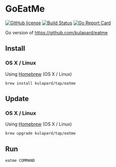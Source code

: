 # GoEatMe

[![GitHub license](https://img.shields.io/badge/license-MIT-blue.svg)](https://github.com/kulapard/eatme/blob/master/LICENSE)
[![Build Status](https://travis-ci.org/kulapard/go-eatme.svg?branch=master)](https://travis-ci.org/kulapard/go-eatme)
[![Go Report Card](https://goreportcard.com/badge/github.com/kulapard/go-eatme)](https://goreportcard.com/report/github.com/kulapard/go-eatme)

Go version of https://github.com/kulapard/eatme

## Install ##
### OS X / Linux ###
Using [Homebrew](http://brew.sh/) (OS X / Linux)
```
brew install kulapard/tap/eatme
```

## Update ##
### OS X / Linux ###
Using [Homebrew](http://brew.sh/) (OS X / Linux)
```
brew upgrade kulapard/tap/eatme
```

## Run ##
```
eatme COMMAND
```

